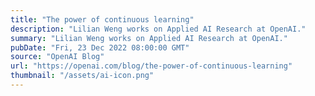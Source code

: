 ```yaml
---
title: "The power of continuous learning"
description: "Lilian Weng works on Applied AI Research at OpenAI."
summary: "Lilian Weng works on Applied AI Research at OpenAI."
pubDate: "Fri, 23 Dec 2022 08:00:00 GMT"
source: "OpenAI Blog"
url: "https://openai.com/blog/the-power-of-continuous-learning"
thumbnail: "/assets/ai-icon.png"
---
```


